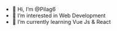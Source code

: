 - 👋 Hi, I’m @Pilag6
- 👀 I’m interested in Web Development
- 🌱 I’m currently learning Vue Js & React

<!---
Pilag6/Pilag6 is a ✨ special ✨ repository because its `README.md` (this file) appears on your GitHub profile.
You can click the Preview link to take a look at your changes.
--->
